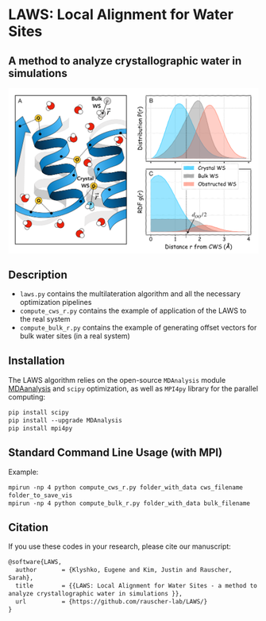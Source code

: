 # LAWS: Local Alignment for Water Sites
## A method to analyze crystallographic water in simulations 

<img align ="center" src="Fig2.png" width="600">

## Description
- `laws.py` contains the multilateration algorithm and all the necessary optimization pipelines
- `compute_cws_r.py` contains the example of application of the LAWS to the real system
- `compute_bulk_r.py` contains the example of generating offset vectors for bulk water sites (in a real system)


## Installation

The LAWS algorithm relies on the open-source `MDAnalysis` module [MDAanalysis](https://www.mdanalysis.org/) and `scipy` optimization, as well as `MPI4py` library for the parallel computing: 

```
pip install scipy
pip install --upgrade MDAnalysis
pip install mpi4py
```


## Standard Command Line Usage (with MPI)

Example:
```
mpirun -np 4 python compute_cws_r.py folder_with_data cws_filename folder_to_save_vis
mpirun -np 4 python compute_bulk_r.py folder_with_data bulk_filename
```


## Citation
If you use these codes in your research, please cite our manuscript:

```
@software{LAWS,
  author       = {Klyshko, Eugene and Kim, Justin and Rauscher, Sarah},
  title        = {{LAWS: Local Alignment for Water Sites - a method to analyze crystallographic water in simulations }},
  url          = {https://github.com/rauscher-lab/LAWS/}
}
```
